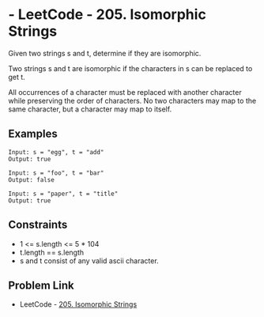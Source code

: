 # - LeetCode - 205. Isomorphic Strings

Given two strings s and t, determine if they are isomorphic.

Two strings s and t are isomorphic if the characters in s can be replaced to get t.

All occurrences of a character must be replaced with another character while preserving the order of characters. No two characters may map to the same character, but a character may map to itself.

## Examples

```
Input: s = "egg", t = "add"
Output: true
```

```
Input: s = "foo", t = "bar"
Output: false
```

```
Input: s = "paper", t = "title"
Output: true
```

## Constraints
- 1 <= s.length <= 5 * 104
- t.length == s.length
- s and t consist of any valid ascii character.

## Problem Link

- LeetCode - [205. Isomorphic Strings](https://leetcode.com/problems/isomorphic-strings/description/)
